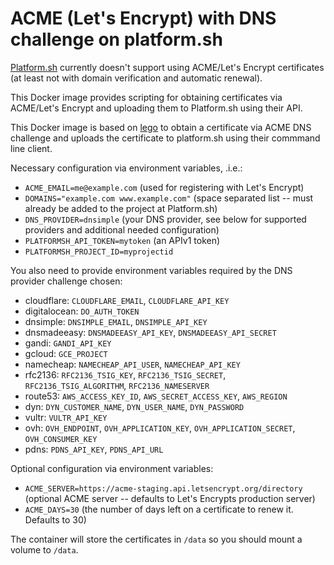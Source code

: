 # ACME (Let's Encrypt) with DNS challenge on platform.sh

[Platform.sh](https://platform.sh) currently doesn't support using ACME/Let's Encrypt certificates (at least not with domain verification and automatic renewal).

This Docker image provides scripting for obtaining certificates via ACME/Let's Encrypt and uploading them to Platform.sh using their API.

This Docker image is based on [lego](https://github.com/xenolf/lego) to obtain a certificate via ACME DNS challenge and uploads the certificate to platform.sh using their commmand line client.

Necessary configuration via environment variables, .i.e.:

 * `ACME_EMAIL=me@example.com` (used for registering with Let's Encrypt)
 * `DOMAINS="example.com www.example.com"` (space separated list --
   must already be added to the project at Platform.sh)
 * `DNS_PROVIDER=dnsimple` (your DNS provider, see below for supported
   providers and additional needed configuration)
 * `PLATFORMSH_API_TOKEN=mytoken` (an APIv1 token)
 * `PLATFORMSH_PROJECT_ID=myprojectid`


You also need to provide environment variables required by the DNS provider challenge chosen:

 * cloudflare: `CLOUDFLARE_EMAIL`, `CLOUDFLARE_API_KEY`
 * digitalocean: `DO_AUTH_TOKEN`
 * dnsimple: `DNSIMPLE_EMAIL`, `DNSIMPLE_API_KEY`
 * dnsmadeeasy:	`DNSMADEEASY_API_KEY`, `DNSMADEEASY_API_SECRET`
 * gandi: `GANDI_API_KEY`
 * gcloud: `GCE_PROJECT`
 * namecheap: `NAMECHEAP_API_USER`, `NAMECHEAP_API_KEY`
 * rfc2136:	`RFC2136_TSIG_KEY`, `RFC2136_TSIG_SECRET`, `RFC2136_TSIG_ALGORITHM`, `RFC2136_NAMESERVER`
 * route53:	`AWS_ACCESS_KEY_ID`, `AWS_SECRET_ACCESS_KEY`, `AWS_REGION`
 * dyn: `DYN_CUSTOMER_NAME`, `DYN_USER_NAME`, `DYN_PASSWORD`
 * vultr: `VULTR_API_KEY`
 * ovh: `OVH_ENDPOINT`, `OVH_APPLICATION_KEY`, `OVH_APPLICATION_SECRET`, `OVH_CONSUMER_KEY`
 * pdns: `PDNS_API_KEY`, `PDNS_API_URL`

Optional configuration via environment variables:

* `ACME_SERVER=https://acme-staging.api.letsencrypt.org/directory` (optional ACME server -- defaults to Let's Encrypts production server)
* `ACME_DAYS=30` (the number of days left on a certificate to renew it. Defaults to 30)

The container will store the certificates in `/data` so you should mount a volume to `/data`.
